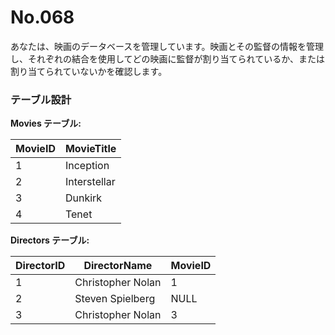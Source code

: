 # No.068

あなたは、映画のデータベースを管理しています。映画とその監督の情報を管理し、それぞれの結合を使用してどの映画に監督が割り当てられているか、または割り当てられていないかを確認します。

### テーブル設計

**Movies テーブル:**

| MovieID | MovieTitle         |
|---------|--------------------|
| 1       | Inception          |
| 2       | Interstellar       |
| 3       | Dunkirk            |
| 4       | Tenet              |

**Directors テーブル:**

| DirectorID | DirectorName  | MovieID |
|------------|---------------|---------|
| 1          | Christopher Nolan | 1     |
| 2          | Steven Spielberg  | NULL  |
| 3          | Christopher Nolan | 3     |
